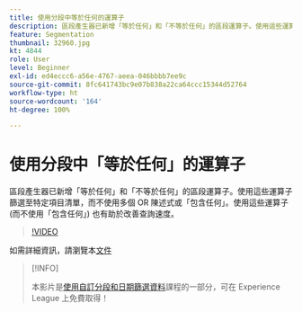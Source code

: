 ```yaml
---
title: 使用分段中等於任何的運算子
description: 區段產生器已新增「等於任何」和「不等於任何」的區段運算子。使用這些運算子篩選至特定項目清單，而不使用多個 OR 陳述式或包含任何。使用這些運算子 (而不使用包含任何) 也有助於改善查詢速度。
feature: Segmentation
thumbnail: 32960.jpg
kt: 4844
role: User
level: Beginner
exl-id: ed4eccc6-a56e-4767-aeea-046bbbb7ee9c
source-git-commit: 8fc641743bc9e07b838a22ca64ccc15344d52764
workflow-type: ht
source-wordcount: '164'
ht-degree: 100%

---
```


# 使用分段中「等於任何」的運算子

區段產生器已新增「等於任何」和「不等於任何」的區段運算子。使用這些運算子篩選至特定項目清單，而不使用多個 OR 陳述式或「包含任何」。使用這些運算子 (而不使用「包含任何」) 也有助於改善查詢速度。

>[!VIDEO](https://video.tv.adobe.com/v/32960/?quality=12&learn=on)

如需詳細資訊，請瀏覽本[文件](https://experienceleague.adobe.com/docs/analytics/components/segmentation/segment-reference/seg-operators.html?lang=zh-Hant)

>[!INFO]
>
> 本影片是[使用自訂分段和日期篩選資料](https://experienceleague.adobe.com/?recommended=Analytics-U-1-2021.1.filterdata)課程的一部分，可在 Experience League 上免費取得！
